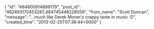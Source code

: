  {
   "id": "484800914889179",
   "post_id": "462493170453287_484745448228059",
   "from_name": "Scott Duncan",
   "message": "...much like Derek Moran's crappy taste in music :D",
   "created_time": "2013-02-25T07:38:44+0000"
 }
